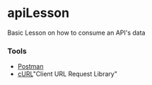 # apiLesson
Basic Lesson on how to consume an API's data

### Tools
* <a href="https://www.getpostman.com/">Postman</a>
* <a href="http://php.net/manual/en/book.curl.php">cURL</a>"Client URL Request Library"
